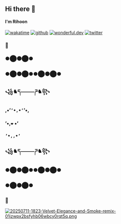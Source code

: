 ## Hi there 👋
#### I'm Rihoon

[![wakatime](https://wakatime.com/badge/user/0e5ed0e8-2441-42fe-9916-739bee77cd84.svg)](https://wakatime.com/@0e5ed0e8-2441-42fe-9916-739bee77cd84)
[![github](https://img.shields.io/github/followers/pro382r?logo=github&style=plastic)](https://github.com/pro382r?tab=followers)
[![wonderful.dev](https://img.shields.io/badge/wonderful.dev-@pro382r-ff00a7)](https://wonderful.dev/pro382r)
[![twitter](https://img.shields.io/twitter/follow/wakatime?style=plastic&logo=x&labelColor=595959&color=595959)](https://twitter.com/WakaTime)

### 🖤
### ●⬤⚫⬤●
### ●⬤⚫⬤●●⬤⚫⬤●
### ꧁♞ད⸻ཌ♞꧂
### ,•’``’•,•’``’•,
### ’•,` ❤️ ` •’
### `’•,,•’`
### ꧁♞ད⸻ཌ♞꧂
### ●⬤⚫⬤●●⬤⚫⬤●
### ●⬤⚫⬤●
### 🖤


[![20250711-1823-Velvet-Elegance-and-Smoke-remix-01jzwpx2bsfyhb06wbcy0rqt5q.png](https://i.postimg.cc/rsmcg6Rc/20250711-1823-Velvet-Elegance-and-Smoke-remix-01jzwpx2bsfyhb06wbcy0rqt5q.png)](https://postimg.cc/gXffkTKB)

<!--
**alanhamlett/alanhamlett** is a ✨ _special_ ✨ repository because its `README.md` (this file) appears on your GitHub profile.

Here are some ideas to get you started:

- 🔭 I’m currently working on ...
- 🌱 I’m currently learning ...
- 👯 I’m looking to collaborate on ...
- 🤔 I’m looking for help with ...
- 💬 Ask me about ...
- 📫 How to reach me: ...
- 😄 Pronouns: ...
- ⚡ Fun fact: ...
-->
